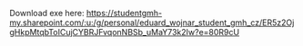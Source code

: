 Download exe here: https://studentgmh-my.sharepoint.com/:u:/g/personal/eduard_wojnar_student_gmh_cz/ER5z2OjgHkpMtqbToICujCYBRJFvqonNBSb_uMaY73k2Iw?e=80R9cU
